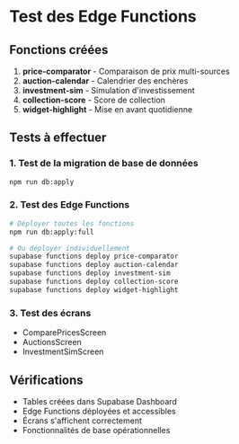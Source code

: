 # Test des Edge Functions

## Fonctions créées

1. **price-comparator** - Comparaison de prix multi-sources
2. **auction-calendar** - Calendrier des enchères
3. **investment-sim** - Simulation d'investissement
4. **collection-score** - Score de collection
5. **widget-highlight** - Mise en avant quotidienne

## Tests à effectuer

### 1. Test de la migration de base de données
```bash
npm run db:apply
```

### 2. Test des Edge Functions
```bash
# Déployer toutes les fonctions
npm run db:apply:full

# Ou déployer individuellement
supabase functions deploy price-comparator
supabase functions deploy auction-calendar
supabase functions deploy investment-sim
supabase functions deploy collection-score
supabase functions deploy widget-highlight
```

### 3. Test des écrans
- ComparePricesScreen
- AuctionsScreen  
- InvestmentSimScreen

## Vérifications

- Tables créées dans Supabase Dashboard
- Edge Functions déployées et accessibles
- Écrans s'affichent correctement
- Fonctionnalités de base opérationnelles

